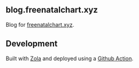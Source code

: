 ## blog.freenatalchart.xyz

Blog for [freenatalchart.xyz](https://freenatalchart.xyz/).

## Development

Built with [Zola](https://www.getzola.org/) and deployed using a [Github Action](https://github.com/shalzz/zola-deploy-action).
